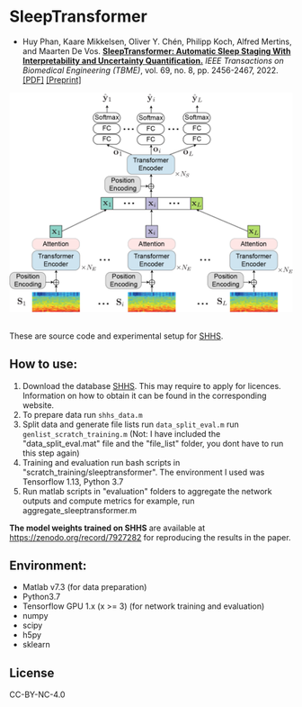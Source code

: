 # SleepTransformer
- Huy Phan, Kaare Mikkelsen, Oliver Y. Chén, Philipp Koch, Alfred Mertins, and Maarten De Vos. [__SleepTransformer: Automatic Sleep Staging With Interpretability and Uncertainty Quantification.__](https://ieeexplore.ieee.org/document/9697331) _IEEE Transactions on Biomedical Engineering (TBME)_, vol. 69, no. 8, pp. 2456-2467, 2022. [[PDF]](https://ieeexplore.ieee.org/document/9697331) [[Preprint]](https://arxiv.org/abs/2105.11043) <br/>

![SleepTransformer](figure/sleeptransformer.png)

<br/>These are source code and experimental setup for [SHHS](https://sleepdata.org/datasets/shhs).

How to use:
-------------
1. Download the database [SHHS](https://sleepdata.org/datasets/shhs). This may require to apply for licences. Information on how to obtain it can be found in the corresponding website.
2. To prepare data
run `shhs_data.m`
3. Split data and generate file lists
run `data_split_eval.m`
run `genlist_scratch_training.m` (Not: I have included the "data_split_eval.mat" file and the "file_list" folder, you dont have to run this step again)
4. Training and evaluation
run bash scripts in "scratch_training/sleeptransformer". The environment I used was Tensorflow 1.13, Python 3.7
5. Run matlab scripts in "evaluation" folders to aggregate the network outputs and compute metrics
for example, run aggregate_sleeptransformer.m

**The model weights trained on SHHS** are available at https://zenodo.org/record/7927282 for reproducing the results in the paper.

Environment:
-------------
- Matlab v7.3 (for data preparation)
- Python3.7
- Tensorflow GPU 1.x (x >= 3) (for network training and evaluation)
- numpy
- scipy
- h5py
- sklearn 

License
-------------
CC-BY-NC-4.0 
